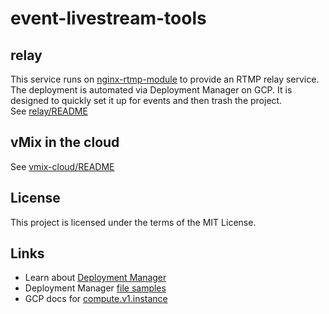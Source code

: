 # event-livestream-tools
  
## relay

This service runs on [nginx-rtmp-module](https://github.com/arut/nginx-rtmp-module) to provide an RTMP relay service. The deployment is automated via Deployment Manager on GCP. It is designed to quickly set it up for events and then trash the project.  
See [relay/README](relay/README.md)

## vMix in the cloud

See [vmix-cloud/README](vmix-cloud/README.md)

## License

This project is licensed under the terms of the MIT License.

## Links

- Learn about [Deployment Manager](https://cloud.google.com/deployment-manager/docs/how-to)
- Deployment Manager [file samples](https://github.com/GoogleCloudPlatform/deploymentmanager-samples/tree/master/examples/v2)
- GCP docs for [compute.v1.instance](https://cloud.google.com/compute/docs/reference/rest/v1/instances)
